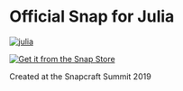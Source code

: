 # Official Snap for Julia

[![julia](https://snapcraft.io/julia/badge.svg)](https://snapcraft.io/julia)

[![Get it from the Snap Store](https://snapcraft.io/static/images/badges/en/snap-store-white.svg)](https://snapcraft.io/julia)

Created at the Snapcraft Summit 2019
